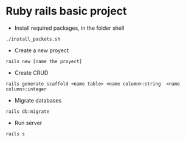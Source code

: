 # Ruby rails basic project

- Install required packages, in the folder shell

```
./install_packets.sh
```

- Create a new proyect

```
rails new [name the proyect]
```

- Create CRUD

```
rails generate scaffold <name table> <name column>:string  <name column>:integer
```

- Migrate databases

```
rails db:migrate
```

- Run server

```
rails s
```
